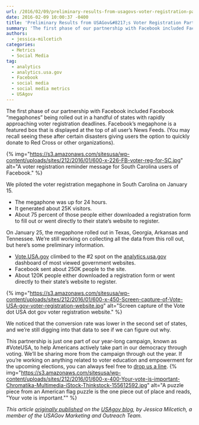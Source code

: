 ```yaml
---
url: /2016/02/09/preliminary-results-from-usagovs-voter-registration-partnership-with-facebook/
date: 2016-02-09 10:00:37 -0400
title: 'Preliminary Results from USAGov&#8217;s Voter Registration Partnership with Facebook'
summary: 'The first phase of our partnership with Facebook included Facebook &amp;#8220;megaphones&amp;#8221; being rolled out in a handful of states with rapidly approaching voter registration deadlines. Facebook&amp;#8217;s megaphone is a featured box that is displayed at the top of all user&amp;#8217;s News Feeds. (You may recall seeing these after certain disasters giving users the option to'
authors:
  - jessica-milcetich
categories:
  - Metrics
  - Social Media
tag:
  - analytics
  - analytics.usa.gov
  - Facebook
  - social media
  - social media metrics
  - USAgov
---
```


The first phase of our partnership with Facebook included Facebook &#8220;megaphones&#8221; being rolled out in a handful of states with rapidly approaching voter registration deadlines. Facebook&#8217;s megaphone is a featured box that is displayed at the top of all user&#8217;s News Feeds. (You may recall seeing these after certain disasters giving users the option to quickly donate to Red Cross or other organizations).

{% img="https://s3.amazonaws.com/sitesusa/wp-content/uploads/sites/212/2016/01/600-x-226-FB-voter-reg-for-SC.jpg" alt="A voter registration reminder message for South Carolina users of Facebook." %}

We piloted the voter registration megaphone in South Carolina on January 15.

  * The megaphone was up for 24 hours.
  * It generated about 25K visitors.
  * About 75 percent of those people either downloaded a registration form to fill out or went directly to their state&#8217;s website to register.

On January 25, the megaphone rolled out in Texas, Georgia, Arkansas and Tennessee. We&#8217;re still working on collecting all the data from this roll out, but here&#8217;s some preliminary information.

  * [Vote.USA.gov](https://vote.usa.gov/) climbed to the #2 spot on the [analytics.usa.gov](https://analytics.usa.gov/) dashboard of most viewed government websites.
  * Facebook sent about 250K people to the site.
  * About 120K people either downloaded a registration form or went directly to their state&#8217;s website to register.

{% img="https://s3.amazonaws.com/sitesusa/wp-content/uploads/sites/212/2016/01/600-x-450-Screen-capture-of-Vote-USA-gov-voter-registration-website.jpg" alt="Screen capture of the Vote dot USA dot gov voter registration website." %}

We noticed that the conversion rate was lower in the second set of states, and we&#8217;re still digging into that data to see if we can figure out why.

This partnership is just one part of our year-long campaign, known as #VoteUSA, to help Americans actively take part in our democracy through voting. We&#8217;ll be sharing more from the campaign through out the year. If you&#8217;re working on anything related to voter education and empowerment for the upcoming elections, you can always feel free to [drop us a line](mailto:usapartnerships@gsa.gov). {% img="https://s3.amazonaws.com/sitesusa/wp-content/uploads/sites/212/2016/01/600-x-400-Your-vote-is-important-Chromatika-Multimedia-iStock-Thinkstock-155612592.jpg" alt="A puzzle piece from an American flag puzzle is the one piece out of place and reads, "Your vote is important."" %} 

_This article [originally published](https://blog.usa.gov/preliminary-results-from-voter-registration-partnership-with-facebook) on the [USAgov blog](https://blog.usa.gov/), by Jessica Milcetich, a member of the USAGov Marketing and Outreach Team._